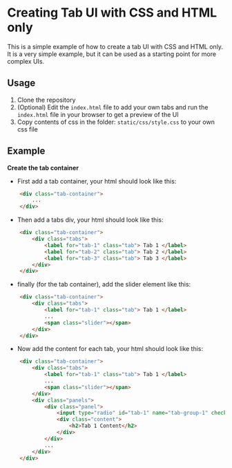 # Creating Tab UI with CSS and HTML only

This is a simple example of how to create a tab UI with CSS and HTML only. It is a very simple example, but it can be used as a starting point for more complex UIs.

## Usage

1. Clone the repository 
2. (Optional) Edit the `index.html` file to add your own tabs and run the `index.html` file in your browser to get a preview of the UI
3. Copy contents of css in the folder: `static/css/style.css` to your own css file

## Example
**Create the tab container**
- First add a tab container, your html should look like this:

```html
    <div class="tab-container">
        ...
    </div>
```
- Then add a tabs div, your html should look like this:


```html
    <div class="tab-container">
        <div class="tabs">
            <label for="tab-1" class="tab"> Tab 1 </label>
            <label for="tab-2" class="tab"> Tab 2 </label>
            <label for="tab-3" class="tab"> Tab 3 </label>
        </div>
    </div>
```

- finally (for the tab container), add the slider element like this: 

```html 
    <div class="tab-container">
        <div class="tabs">
            <label for="tab-1" class="tab"> Tab 1 </label>
            ...
            <span class="slider"></span>
        </div>
    </div>
```

- Now add the content for each tab, your html should look like this:

```html
    <div class="tab-container">
        <div class="tabs">
            <label for="tab-1" class="tab"> Tab 1 </label>
            ...
            <span class="slider"></span>
        </div>
        <div class="panels">
            <div class="panel">
                <input type="radio" id="tab-1" name="tab-group-1" checked />
                <div class="content">
                    <h2>Tab 1 Content</h2>
                </div>
            </div>
            ...
        </div>
    </div>
```

